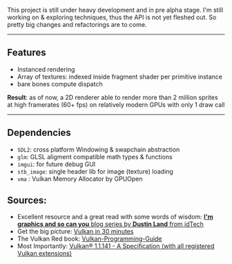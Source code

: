 
This project is still under heavy development and in pre alpha stage. I'm still working on & exploring techniques, thus the API is not yet fleshed out.
So pretty big changes and refactorings are to come.

--- 

## Features

- Instanced rendering
- Array of textures: indexed inside fragment shader per primitive instance
- bare bones compute dispatch

**Result**: as of now, a 2D renderer able to render more than 2 million sprites at high framerates (60+ fps) on relatively modern GPUs with only 1 draw call

---

<!-- <img src="https://github.com/AdlanSADOU/Vulkan_Renderer/blob/master/.misc/v0.1.gif" width="44%" height="44%"> -->


## Dependencies

- ```SDL2```: cross platform Windowing & swapchain abstraction
- ```glm```: GLSL aligment compatible math types & functions
- ```imgui```: for future debug GUI
- ```stb_image```: single header lib for image (texture) loading
- ```vma``` : Vulkan Memory Allocator by GPUOpen

## Sources:

- Excellent resource and a great read with some words of wisdom: [**I'm graphics and so can you** blog series by **Dustin Land** from idTech](https://www.fasterthan.life/blog/2017/7/11/i-am-graphics-and-so-can-you-part-1)
- Get the big picture: [Vulkan in 30 minutes](https://renderdoc.org/vulkan-in-30-minutes.html)
- The Vulkan Red book: [Vulkan-Programming-Guide](https://www.amazon.com/Vulkan-Programming-Guide-Official-Learning/dp/0134464540)
- Most Importantly: [Vulkan® 1.1.141 - A Specification (with all registered Vulkan extensions)](https://www.khronos.org/registry/vulkan/specs/1.1-extensions/html/vkspec.html)
